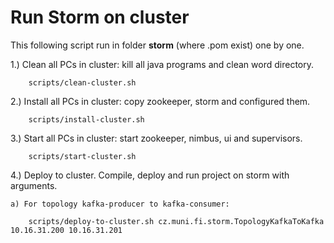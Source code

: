 Run Storm on cluster
============================

This following script run in folder <b>storm</b> (where .pom exist) one by one.

1.) Clean all PCs in cluster: kill all java programs and clean word directory.

        scripts/clean-cluster.sh

2.) Install all PCs in cluster: copy zookeeper, storm and configured them.

        scripts/install-cluster.sh

3.) Start all PCs in cluster: start zookeeper, nimbus, ui and supervisors.

        scripts/start-cluster.sh

4.) Deploy to cluster. Compile, deploy and run project on storm with arguments.

    a) For topology kafka-producer to kafka-consumer:

        scripts/deploy-to-cluster.sh cz.muni.fi.storm.TopologyKafkaToKafka 10.16.31.200 10.16.31.201

